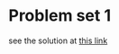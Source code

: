 # Problem set 1

see the solution at [this link](https://drive.google.com/file/d/1J8W0ikCIhTBZ_rGZNbFxT4F1wPbr3ZKr/view?usp=sharing)

